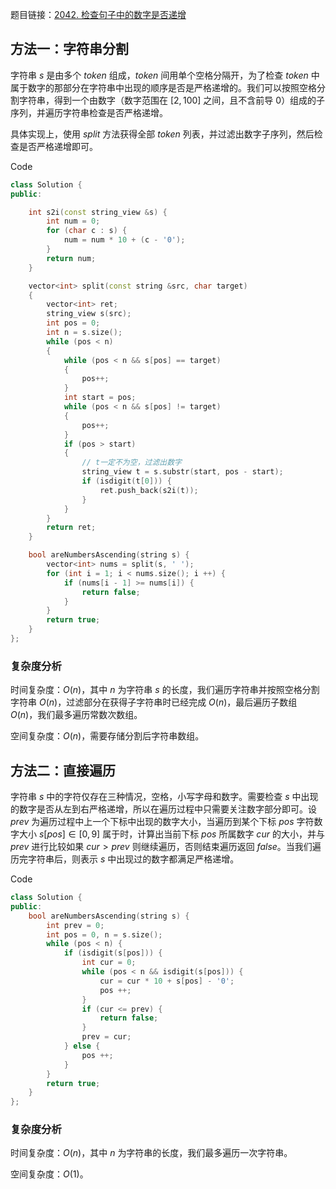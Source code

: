 题目链接：[2042. 检查句子中的数字是否递增](https://leetcode.cn/problems/check-if-numbers-are-ascending-in-a-sentence/)

## 方法一：字符串分割

字符串 $s$ 是由多个 $token$ 组成，$token$ 间用单个空格分隔开，为了检查 $token$ 中属于数字的那部分在字符串中出现的顺序是否是严格递增的。我们可以按照空格分割字符串，得到一个由数字（数字范围在 $[2,100]$ 之间，且不含前导 $0$）组成的子序列，并遍历字符串检查是否严格递增。

具体实现上，使用 $split$ 方法获得全部 $token$ 列表，并过滤出数字子序列，然后检查是否严格递增即可。

Code

```c++
class Solution {
public:

    int s2i(const string_view &s) {
        int num = 0;
        for (char c : s) {
            num = num * 10 + (c - '0');
        }
        return num;
    }

    vector<int> split(const string &src, char target)
    {
        vector<int> ret;
        string_view s(src);
        int pos = 0;
        int n = s.size();
        while (pos < n)
        {
            while (pos < n && s[pos] == target)
            {
                pos++;
            }
            int start = pos;
            while (pos < n && s[pos] != target)
            {
                pos++;
            }
            if (pos > start)
            {
                // t一定不为空，过滤出数字
                string_view t = s.substr(start, pos - start);
                if (isdigit(t[0])) {
                    ret.push_back(s2i(t));
                }
            }
        }
        return ret;
    }

    bool areNumbersAscending(string s) {
        vector<int> nums = split(s, ' ');
        for (int i = 1; i < nums.size(); i ++) {
            if (nums[i - 1] >= nums[i]) {
                return false;
            }
        }
        return true;
    }
};
```

### 复杂度分析

时间复杂度：$O(n)$，其中 $n$ 为字符串 $s$ 的长度，我们遍历字符串并按照空格分割字符串 $O(n)$，过滤部分在获得子字符串时已经完成 $O(n)$，最后遍历子数组 $O(n)$，我们最多遍历常数次数组。

空间复杂度：$O(n)$，需要存储分割后字符串数组。

## 方法二：直接遍历

字符串 $s$ 中的字符仅存在三种情况，空格，小写字母和数字。需要检查 $s$ 中出现的数字是否从左到右严格递增，所以在遍历过程中只需要关注数字部分即可。设 $prev$ 为遍历过程中上一个下标中出现的数字大小，当遍历到某个下标 $pos$ 字符数字大小 $s[pos] \in [0,9]$ 属于时，计算出当前下标 $pos$ 所属数字 $cur$ 的大小，并与 $prev$ 进行比较如果 $cur > prev$ 则继续遍历，否则结束遍历返回 $false$。当我们遍历完字符串后，则表示 $s$ 中出现过的数字都满足严格递增。

Code

```c++
class Solution {
public:
    bool areNumbersAscending(string s) {
        int prev = 0;
        int pos = 0, n = s.size();
        while (pos < n) {
            if (isdigit(s[pos])) {
                int cur = 0;
                while (pos < n && isdigit(s[pos])) {
                    cur = cur * 10 + s[pos] - '0';
                    pos ++;
                }
                if (cur <= prev) {
                    return false;
                }
                prev = cur;
            } else {
                pos ++;
            }
        }
        return true;
    }
};
```

### 复杂度分析

时间复杂度：$O(n)$，其中 $n$ 为字符串的长度，我们最多遍历一次字符串。

空间复杂度：$O(1)$。